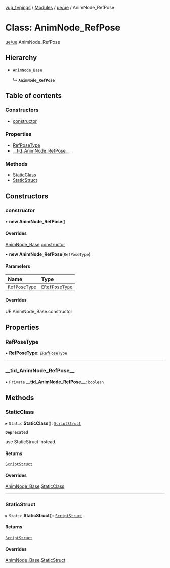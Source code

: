 [yug_typings](../README.md) / [Modules](../modules.md) / [ue/ue](../modules/ue_ue.md) / AnimNode\_RefPose

# Class: AnimNode\_RefPose

[ue/ue](../modules/ue_ue.md).AnimNode_RefPose

## Hierarchy

- [`AnimNode_Base`](ue_ue.AnimNode_Base.md)

  ↳ **`AnimNode_RefPose`**

## Table of contents

### Constructors

- [constructor](ue_ue.AnimNode_RefPose.md#constructor)

### Properties

- [RefPoseType](ue_ue.AnimNode_RefPose.md#refposetype)
- [\_\_tid\_AnimNode\_RefPose\_\_](ue_ue.AnimNode_RefPose.md#__tid_animnode_refpose__)

### Methods

- [StaticClass](ue_ue.AnimNode_RefPose.md#staticclass)
- [StaticStruct](ue_ue.AnimNode_RefPose.md#staticstruct)

## Constructors

### constructor

• **new AnimNode_RefPose**()

#### Overrides

[AnimNode_Base](ue_ue.AnimNode_Base.md).[constructor](ue_ue.AnimNode_Base.md#constructor)

• **new AnimNode_RefPose**(`RefPoseType`)

#### Parameters

| Name | Type |
| :------ | :------ |
| `RefPoseType` | [`ERefPoseType`](../enums/ue_ue.ERefPoseType.md) |

#### Overrides

UE.AnimNode\_Base.constructor

## Properties

### RefPoseType

• **RefPoseType**: [`ERefPoseType`](../enums/ue_ue.ERefPoseType.md)

___

### \_\_tid\_AnimNode\_RefPose\_\_

• `Private` **\_\_tid\_AnimNode\_RefPose\_\_**: `boolean`

## Methods

### StaticClass

▸ `Static` **StaticClass**(): [`ScriptStruct`](ue_ue.ScriptStruct.md)

**`Deprecated`**

use StaticStruct instead.

#### Returns

[`ScriptStruct`](ue_ue.ScriptStruct.md)

#### Overrides

[AnimNode_Base](ue_ue.AnimNode_Base.md).[StaticClass](ue_ue.AnimNode_Base.md#staticclass)

___

### StaticStruct

▸ `Static` **StaticStruct**(): [`ScriptStruct`](ue_ue.ScriptStruct.md)

#### Returns

[`ScriptStruct`](ue_ue.ScriptStruct.md)

#### Overrides

[AnimNode_Base](ue_ue.AnimNode_Base.md).[StaticStruct](ue_ue.AnimNode_Base.md#staticstruct)
